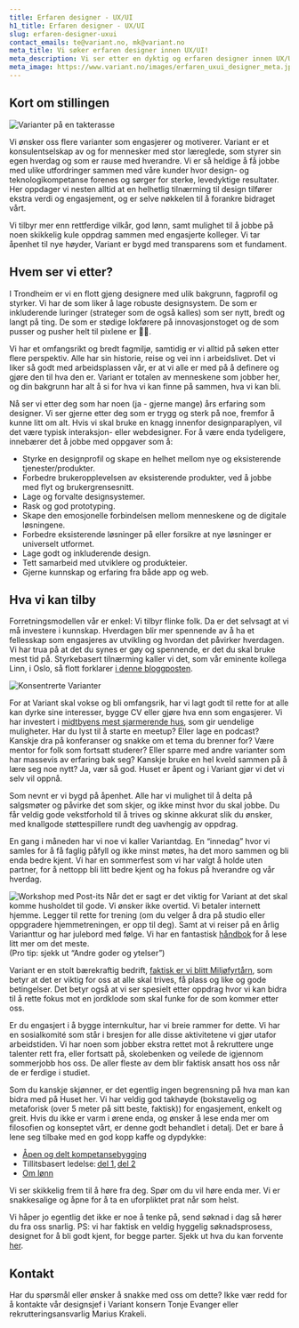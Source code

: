 ```yaml
---
title: Erfaren designer - UX/UI
h1_title: Erfaren designer - UX/UI
slug: erfaren-designer-uxui
contact_emails: te@variant.no, mk@variant.no
meta_title: Vi søker erfaren designer innen UX/UI!
meta_description: Vi ser etter en dyktig og erfaren designer innen UX/UI!
meta_image: https://www.variant.no/images/erfaren_uxui_designer_meta.jpg
---
```


## Kort om stillingen

![Varianter på en takterasse](/images/design-takterasse.png)

Vi ønsker oss flere varianter som engasjerer og motiverer. Variant er et konsulentselskap av og for mennesker med stor læreglede, som styrer sin egen hverdag og som er rause med hverandre. Vi er så heldige å få jobbe med ulike utfordringer sammen med våre kunder hvor design- og teknologikompetanse forenes og sørger for sterke, levedyktige resultater. Her oppdager vi nesten alltid at en helhetlig tilnærming til design tilfører ekstra verdi og engasjement, og er selve nøkkelen til å forankre bidraget vårt.

Vi tilbyr mer enn rettferdige vilkår, god lønn, samt mulighet til å jobbe på noen skikkelig kule oppdrag sammen med engasjerte kolleger. Vi tar åpenhet til nye høyder, Variant er bygd med transparens som et fundament.

## Hvem ser vi etter?

I Trondheim er vi en flott gjeng designere med ulik bakgrunn, fagprofil og styrker. Vi har de som liker å lage robuste designsystem. De som er inkluderende luringer (strateger som de også kalles) som ser nytt, bredt og langt på ting. De som er stødige lokførere på innovasjonstoget og de som pusser og pusher helt til pixlene er 👌🏻.

Vi har et omfangsrikt og bredt fagmiljø, samtidig er vi alltid på søken etter flere perspektiv. Alle har sin historie, reise og vei inn i arbeidslivet. Det vi liker så godt med arbeidsplassen vår, er at vi alle er med på å definere og gjøre den til hva den er. Variant er totalen av menneskene som jobber her, og din bakgrunn har alt å si for hva vi kan finne på sammen, hva vi kan bli.

Nå ser vi etter deg som har noen (ja - gjerne mange) års erfaring som designer. Vi ser gjerne etter deg som er trygg og sterk på noe, fremfor å kunne litt om alt. Hvis vi skal bruke en knagg innenfor designparaplyen, vil det være typisk interaksjon- eller webdesigner. For å være enda tydeligere, innebærer det å jobbe med oppgaver som å:

- Styrke en designprofil og skape en helhet mellom nye og eksisterende tjenester/produkter.
- Forbedre brukeropplevelsen av eksisterende produkter, ved å jobbe med flyt og brukergrensesnitt.
- Lage og forvalte designsystemer.
- Rask og god prototyping.
- Skape den emosjonelle forbindelsen mellom menneskene og de digitale løsningene.
- Forbedre eksisterende løsninger på eller forsikre at nye løsninger er universelt utformet.
- Lage godt og inkluderende design.
- Tett samarbeid med utviklere og produkteier.
- Gjerne kunnskap og erfaring fra både app og web.

## Hva vi kan tilby

Forretningsmodellen vår er enkel: Vi tilbyr flinke folk. Da er det selvsagt at vi må investere i kunnskap. Hverdagen blir mer spennende av å ha et fellesskap som engasjeres av utvikling og hvordan det påvirker hverdagen. Vi har trua på at det du synes er gøy og spennende, er det du skal bruke mest tid på. Styrkebasert tilnærming kaller vi det, som vår eminente kollega Linn, i Oslo, så flott forklarer [i denne bloggposten](https://blog.variant.no/l%C3%A6reglede-i-variant-444e20c6915c).

<div class="left blob1"><img alt="Konsentrerte Varianter" src="/images/design-konsentrert.png"/></div>

For at Variant skal vokse og bli omfangsrik, har vi lagt godt til rette for at alle kan dyrke sine interesser, bygge CV eller gjøre hva enn som engasjerer. Vi har investert i [midtbyens mest sjarmerende hus](https://blog.variant.no/varianthusets-community-space-dc3e8a0a6795), som gir uendelige muligheter. Har du lyst til å starte en meetup? Eller lage en podcast? Kanskje dra på konferanser og snakke om et tema du brenner for? Være mentor for folk som fortsatt studerer? Eller sparre med andre varianter som har massevis av erfaring bak seg? Kanskje bruke en hel kveld sammen på å lære seg noe nytt? Ja, vær så god. Huset er åpent og i Variant gjør vi det vi selv vil oppnå.

Som nevnt er vi bygd på åpenhet. Alle har vi mulighet til å delta på salgsmøter og påvirke det som skjer, og ikke minst hvor du skal jobbe. Du får veldig gode vekstforhold til å trives og skinne akkurat slik du ønsker, med knallgode støttespillere rundt deg uavhengig av oppdrag.

En gang i måneden har vi noe vi kaller Variantdag. En “innedag” hvor vi samles for å få faglig påfyll og ikke minst møtes, ha det moro sammen og bli enda bedre kjent. Vi har en sommerfest som vi har valgt å holde uten partner, for å nettopp bli litt bedre kjent og ha fokus på hverandre og vår hverdag.

![Workshop med Post-its](/images/design-workshop.png)
Når det er sagt er det viktig for Variant at det skal komme husholdet til gode. Vi ønsker ikke overtid. Vi betaler internett hjemme. Legger til rette for trening (om du velger å dra på studio eller oppgradere hjemmetreningen, er opp til deg). Samt at vi reiser på en årlig Varianttur og har julebord med følge. Vi har en fantastisk [håndbok](https://handbook.variant.no/) for å lese litt mer om det meste.  
(Pro tip: sjekk ut “Andre goder og ytelser”)

Variant er en stolt bærekraftig bedrift, [faktisk er vi blitt Miljøfyrtårn](https://blog.variant.no/b%C3%A6rekraft-kun-for-g%C3%B8y-f7b3c392d9b), som betyr at det er viktig for oss at alle skal trives, få plass og like og gode betingelser. Det betyr også at vi ser spesielt etter oppdrag hvor vi kan bidra til å rette fokus mot en jordklode som skal funke for de som kommer etter oss.

Er du engasjert i å bygge internkultur, har vi breie rammer for dette. Vi har en sosialkomité som står i bresjen for alle disse aktivitetene vi gjør utafor arbeidstiden. Vi har noen som jobber ekstra rettet mot å rekruttere unge talenter rett fra, eller fortsatt på, skolebenken og veilede de igjennom sommerjobb hos oss. De aller fleste av dem blir faktisk ansatt hos oss når de er ferdige i studiet.

Som du kanskje skjønner, er det egentlig ingen begrensning på hva man kan bidra med på Huset her. Vi har veldig god takhøyde (bokstavelig og metaforisk (over 5 meter på sitt beste, faktisk)) for engasjement, enkelt og greit. Hvis du ikke er varm i ørene enda, og ønsker å lese enda mer om filosofien og konseptet vårt, er denne godt behandlet i detalj. Det er bare å lene seg tilbake med en god kopp kaffe og dypdykke:

- [Åpen og delt kompetansebygging](https://blog.variant.no/aapen-og-delt-kompetansebygging-c229771eee93)
- Tillitsbasert ledelse: [del 1](https://blog.variant.no/tillitsbasert-ledelse-del-1-hva-og-hvorfor-86f6aa485cf9), [del 2](https://blog.variant.no/tillitsbasert-ledelse-del-2-sette-retning-449452fcc6a6)
- [Om lønn](https://blog.variant.no/bonusutbetaling-og-l%C3%B8nnsjusteringer-c6d340f0a6d)

Vi ser skikkelig frem til å høre fra deg. Spør om du vil høre enda mer. Vi er snakkesalige og åpne for å ta en uforpliktet prat når som helst.

Vi håper jo egentlig det ikke er noe å tenke på, send søknad i dag så hører du fra oss snarlig. PS: vi har faktisk en veldig hyggelig søknadsprosess, designet for å bli godt kjent, for begge parter. Sjekk ut hva du kan forvente [her](https://handbook.variant.no/#ansettelse-og-jobbintervju).

## Kontakt

Har du spørsmål eller ønsker å snakke med oss om dette? Ikke vær redd for å kontakte vår designsjef i Variant konsern Tonje Evanger eller rekrutteringsansvarlig Marius Krakeli.
